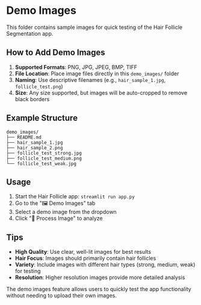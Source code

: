 # Demo Images

This folder contains sample images for quick testing of the Hair Follicle Segmentation app.

## How to Add Demo Images

1. **Supported Formats**: PNG, JPG, JPEG, BMP, TIFF
2. **File Location**: Place image files directly in this `demo_images/` folder
3. **Naming**: Use descriptive filenames (e.g., `hair_sample_1.jpg`, `follicle_test.png`)
4. **Size**: Any size supported, but images will be auto-cropped to remove black borders

## Example Structure

```
demo_images/
├── README.md
├── hair_sample_1.jpg
├── hair_sample_2.png
├── follicle_test_strong.jpg
├── follicle_test_medium.png
└── follicle_test_weak.jpg
```

## Usage

1. Start the Hair Follicle app: `streamlit run app.py`
2. Go to the "🖼️ Demo Images" tab
3. Select a demo image from the dropdown
4. Click "🚀 Process Image" to analyze

## Tips

- **High Quality**: Use clear, well-lit images for best results
- **Hair Focus**: Images should primarily contain hair follicles
- **Variety**: Include images with different hair types (strong, medium, weak) for testing
- **Resolution**: Higher resolution images provide more detailed analysis

The demo images feature allows users to quickly test the app functionality without needing to upload their own images. 